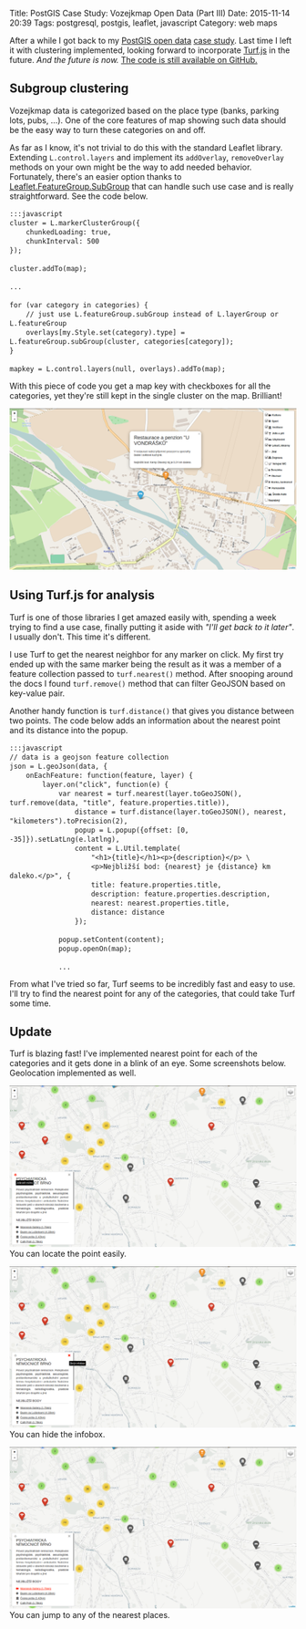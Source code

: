 Title: PostGIS Case Study: Vozejkmap Open Data (Part III)
Date: 2015-11-14 20:39
Tags: postgresql, postgis, leaflet, javascript
Category: web maps

After a while I got back to my [PostGIS open data]({filename}../2014/postgis-case-study-vozejkmap-open-data-part-i.md) [case study]({filename}postgis-case-study-vozejkmap-open-data-part-ii.md). Last time I left it with clustering implemented, looking forward to incorporate [Turf.js](http://turfjs.org) in the future. *And the future is now.* [The code is still available on GitHub.](https://github.com/zimmicz/vozejkmap-to-postgis)

## Subgroup clustering
Vozejkmap data is categorized based on the place type (banks, parking lots, pubs, &hellip;). One of the core features of map showing such data should be the easy way to turn these categories on and off.

As far as I know, it's not trivial to do this with the standard Leaflet library. Extending `L.control.layers` and implement its `addOverlay`, `removeOverlay` methods on your own might be the way to add needed behavior. Fortunately, there's an easier option thanks to [Leaflet.FeatureGroup.SubGroup](https://github.com/ghybs/Leaflet.FeatureGroup.SubGroup) that can handle such use case and is really straightforward. See the code below.

    :::javascript
    cluster = L.markerClusterGroup({
        chunkedLoading: true,
        chunkInterval: 500
    });

    cluster.addTo(map);

    ...

    for (var category in categories) {
        // just use L.featureGroup.subGroup instead of L.layerGroup or L.featureGroup
        overlays[my.Style.set(category).type] = L.featureGroup.subGroup(cluster, categories[category]);
    }

    mapkey = L.control.layers(null, overlays).addTo(map);

With this piece of code you get a map key with checkboxes for all the categories, yet they're still kept in the single cluster on the map. Brilliant!

<img src="/posts/assets/postgis-case-study-vozejkmap-open-data-part-iii/map.png" title="vozejkmap.cz data map" class="img-responsive centered">

## Using Turf.js for analysis

Turf is one of those libraries I get amazed easily with, spending a week trying to find a use case, finally putting it aside with *"I'll get back to it later"*. I usually don't. This time it's different.

I use Turf to get the nearest neighbor for any marker on click. My first try ended up with the same marker being the result as it was a member of a feature collection passed to `turf.nearest()` method. After snooping around the docs I found `turf.remove()` method that can filter GeoJSON based on key-value pair.

Another handy function is `turf.distance()` that gives you distance between two points. The code below adds an information about the nearest point and its distance into the popup.

    :::javascript
    // data is a geojson feature collection
    json = L.geoJson(data, {
        onEachFeature: function(feature, layer) {
            layer.on("click", function(e) {
                var nearest = turf.nearest(layer.toGeoJSON(), turf.remove(data, "title", feature.properties.title)),
                    distance = turf.distance(layer.toGeoJSON(), nearest, "kilometers").toPrecision(2),
                    popup = L.popup({offset: [0, -35]}).setLatLng(e.latlng),
                    content = L.Util.template(
                        "<h1>{title}</h1><p>{description}</p> \
                        <p>Nejbližší bod: {nearest} je {distance} km daleko.</p>", {
                        title: feature.properties.title,
                        description: feature.properties.description,
                        nearest: nearest.properties.title,
                        distance: distance
                    });

                popup.setContent(content);
                popup.openOn(map);

                ...

From what I've tried so far, Turf seems to be incredibly fast and easy to use. I'll try to find the nearest point for any of the categories, that could take Turf some time.

## Update

Turf is blazing fast! I've implemented nearest point for each of the categories and it gets done in a blink of an eye. Some screenshots below. Geolocation implemented as well.

<p><img src="/posts/assets/postgis-case-study-vozejkmap-open-data-part-iii/screen1.png" title="vozejkmap.cz data map" class="img-responsive centered"> You can locate the point easily.</p>
<p><img src="/posts/assets/postgis-case-study-vozejkmap-open-data-part-iii/screen2.png" title="vozejkmap.cz data map" class="img-responsive centered"> You can hide the infobox.</p>
<p><img src="/posts/assets/postgis-case-study-vozejkmap-open-data-part-iii/screen3.png" title="vozejkmap.cz data map" class="img-responsive centered">You can jump to any of the nearest places.</p>

